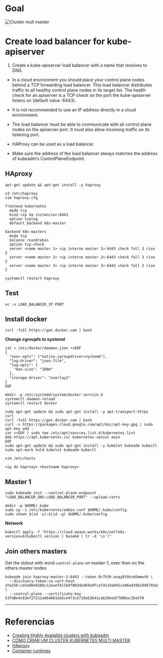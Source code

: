 # Goal

![Cluster mult master](https://d33wubrfki0l68.cloudfront.net/d1411cded83856552f37911eb4522d9887ca4e83/b94b2/images/kubeadm/kubeadm-ha-topology-stacked-etcd.svg)

# Create load balancer for kube-apiserver

1. Create a kube-apiserver load balancer with a name that resolves to DNS.

  * In a cloud environment you should place your control plane nodes behind a TCP forwarding load balancer. This load balancer distributes traffic to all healthy control plane nodes in its target list. The health check for an apiserver is a TCP check on the port the kube-apiserver listens on (default value :6443).

  * It is not recommended to use an IP address directly in a cloud environment.

  * The load balancer must be able to communicate with all control plane nodes on the apiserver port. It must also allow incoming traffic on its listening port.

  * HAProxy can be used as a load balancer.

  * Make sure the address of the load balancer always matches the address of kubeadm’s ControlPlaneEndpoint.



## HAproxy

```
apt-get update && apt-get install -y haproxy
```

```
cd /etc/haproxy
vim haproxy.cfg
```

```
frontend kubernetes
  mode tcp
  bind <ip da instancia>:6443
  option tcplog
  default_backend k8s-master

backend k8s-masters
  mode tcp
  balance roundrobin
  option tcp-check
  server <name master 1> <ip interno master 1>:6443 check fall 3 rise 2
  server <name master 2> <ip interno master 2>:6443 check fall 3 rise 2
  server <name master 3> <ip interno master 3>:6443 check fall 3 rise 2
```

```
systemctl restart haproxy
```
## Test

```
nc -v LOAD_BALANCER_IP PORT
```

## Install docker



```
curl -fsSl https://get.docker.com | bash
```

__Change cgroupfs to systemd__

```
cat > /etc/docker/daemon.json <<EOF
{
  "exec-opts": ["native.cgroupdriver=systemd"],
  "log-driver": "json-file",
  "log-opts": {
    "max-size": "100m"
  },
  "storage-driver": "overlay2"
}
EOF

mkdir -p /etc/systemd/system/docker.service.d
systemctl daemon-reload
systemctl restart docker
```


```
sudo apt-get update && sudo apt-get install -y apt-transport-https curl
curl -fsSl https://get.docker.com | bash
curl -s https://packages.cloud.google.com/apt/doc/apt-key.gpg | sudo apt-key add -
cat <<EOF | sudo tee /etc/apt/sources.list.d/kubernetes.list
deb https://apt.kubernetes.io/ kubernetes-xenial main
EOF
sudo apt-get update && sudo apt-get install -y kubelet kubeadm kubectl
sudo apt-mark hold kubelet kubeadm kubectl
```

```
vim /etc/hosts

<ip do haproxy> <hostname haproxy>
```

## Master 1

```
sudo kubeadm init --control-plane-endpoint "LOAD_BALANCER_DNS:LOAD_BALANCER_PORT" --upload-certs
```

```
mkdir -p $HOME/.kube
sudo cp -i /etc/kubernetes/admin.conf $HOME/.kube/config
sudo chown $(id -u):$(id -g) $HOME/.kube/config
```

**Network**
```
kubectl apply -f "https://cloud.weave.works/k8s/net?k8s-version=$(kubectl version | base64 | tr -d '\n')"
```

## Join others masters

Get the stdout with word `control-plane` on master-1, exec then on the others master nodes

```
kubeadm join haproxy-master-1:6443 --token 0r7h3h.evqy8tbhcm5mmwt6 \
  --discovery-token-ca-cert-hash sha256:ce5a96e0186c12eaef811b4f803ded69a9fcaf4114ab91ca86a439b1996793a5 \
  --control-plane --certificate-key 53fd8e4c83ef27212a9646b1eb5ce473ce710ab2641cab29eed7708bac26a5f0
```

---

# Referencias

- [Creating Highly Available clusters with kubeadm](https://kubernetes.io/docs/setup/production-environment/tools/kubeadm/high-availability/)
- [COMO CRIAR UM CLUSTER KUBERNETES MULTI MASTER](https://www.youtube.com/watch?v=-W8b4d8lTNY)
- [HAproxy](http://www.haproxy.org/#docs)
- [Container runtimes](https://kubernetes.io/docs/setup/production-environment/container-runtimes/)
